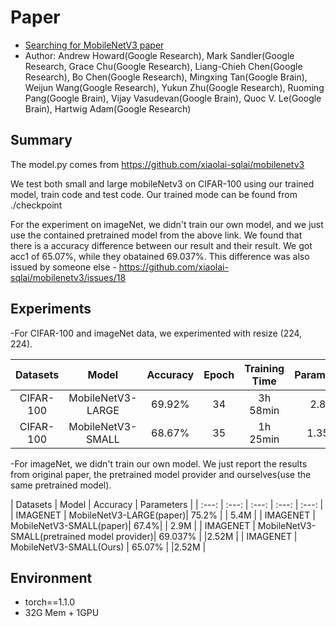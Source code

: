# Paper
- [Searching for MobileNetV3 paper](https://arxiv.org/abs/1905.02244)
- Author: Andrew Howard(Google Research), Mark Sandler(Google Research, Grace Chu(Google Research), Liang-Chieh Chen(Google Research), Bo Chen(Google Research), Mingxing Tan(Google Brain), Weijun Wang(Google Research), Yukun Zhu(Google Research), Ruoming Pang(Google Brain), Vijay Vasudevan(Google Brain), Quoc V. Le(Google Brain), Hartwig Adam(Google Research)

## Summary

The model.py comes from https://github.com/xiaolai-sqlai/mobilenetv3 

We test both small and large mobileNetv3 on CIFAR-100 using our trained model, train code and test code. Our trained mode can be found from ./checkpoint

For the experiment on imageNet, we didn't train our own model, and we just use the contained pretrained model from the above link. We found that there is a accuracy difference between our result and their result. We got acc1 of 65.07%, while they obatained 69.037%. This difference was also issued by someone else - https://github.com/xiaolai-sqlai/mobilenetv3/issues/18


## Experiments
-For CIFAR-100 and imageNet data, we experimented with resize (224, 224).

| Datasets | Model | Accuracy | Epoch | Training Time | Parameters |
| :---: | :---: | :---: | :---: | :---: | :---: |
| CIFAR-100 | MobileNetV3-LARGE | 69.92% | 34 | 3h 58min | 2.8M|
| CIFAR-100 | MobileNetV3-SMALL | 68.67% | 35 | 1h 25min | 1.35M|

-For imageNet, we didn't train our own model. We just report the results from original paper, the pretrained model provider and ourselves(use the same pretrained model). 

| Datasets | Model | Accuracy | Parameters |
| :---: | :---: | :---: | :---: | :---: |
| IMAGENET | MobileNetV3-LARGE(paper)| 75.2% | | 5.4M | 
| IMAGENET | MobileNetV3-SMALL(paper)| 67.4%| | 2.9M | 
| IMAGENET | MobileNetV3-SMALL(pretrained model provider)| 69.037% | |2.52M | 
| IMAGENET | MobileNetV3-SMALL(Ours) | 65.07% | |2.52M | 
## Environment
- torch==1.1.0
- 32G Mem + 1GPU
